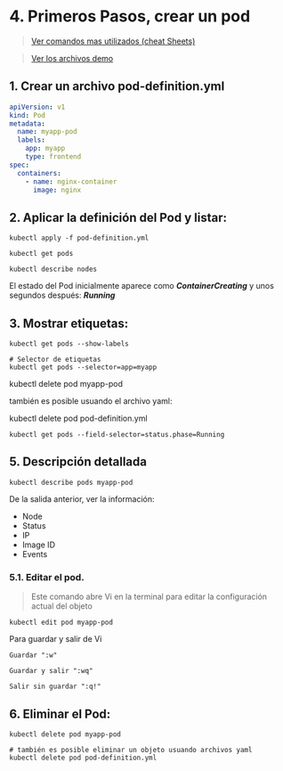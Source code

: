 # 4. Primeros Pasos, crear un pod <!-- omit in TOC -->

> [Ver comandos mas utilizados (cheat Sheets)](https://kubernetes.io/docs/reference/kubectl/cheatsheet/)

> [Ver los archivos demo](./kubelabs-files-demo)

## 1. Crear un archivo pod-definition.yml
```yaml
apiVersion: v1
kind: Pod
metadata:
  name: myapp-pod
  labels:
    app: myapp
    type: frontend
spec:
  containers:
    - name: nginx-container
      image: nginx
```

## 2. Aplicar la definición del Pod y listar:

```vim
kubectl apply -f pod-definition.yml

kubectl get pods

kubectl describe nodes
```

El estado del Pod inicialmente aparece como ***ContainerCreating*** y unos segundos después: ***Running***

## 3. Mostrar etiquetas:
```vim
kubectl get pods --show-labels

# Selector de etiquetas
kubectl get pods --selector=app=myapp
```

kubectl delete pod myapp-pod

también es posible usuando el archivo yaml:

kubectl delete pod pod-definition.yml

```vim
kubectl get pods --field-selector=status.phase=Running
```

## 5. Descripción detallada
```vim
kubectl describe pods myapp-pod
```
De la salida anterior, ver la información:
- Node
- Status
- IP
- Image ID
- Events

### 5.1. Editar el pod.

> Este comando abre Vi en la terminal para editar la configuración actual del objeto

```vim
kubectl edit pod myapp-pod
```
Para guardar y salir de Vi
~~~~
Guardar ":w"

Guardar y salir ":wq"

Salir sin guardar ":q!"
~~~~

## 6. Eliminar el Pod:
```vim
kubectl delete pod myapp-pod

# también es posible eliminar un objeto usuando archivos yaml
kubectl delete pod pod-definition.yml
```
